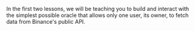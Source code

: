 In the first two lessons, we will be teaching you to build and interact with the simplest possible oracle that allows only one user, its owner, to fetch data from Binance's public API.
